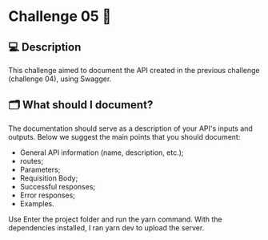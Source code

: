 # Challenge 05 🚀

## 💻 Description
This challenge aimed to document the API created in the previous challenge (challenge 04), using Swagger.

## 🗂 What should I document?
The documentation should serve as a description of your API's inputs and outputs. Below we suggest the main points that you should document:

- General API information (name, description, etc.);
- routes;
- Parameters;
- Requisition Body;
- Successful responses;
- Error responses;
- Examples.


Use
Enter the project folder and run the yarn command. With the dependencies installed, I ran yarn dev to upload the server.


